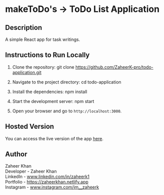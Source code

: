 # makeToDo's -> ToDo List Application

## Description
A simple React app for task writings.

## Instructions to Run Locally
1. Clone the repository:
    git clone https://github.com/ZaheerK-pro/todo-application.git

2. Navigate to the project directory:
    cd todo-application

3. Install the dependencies:
    npm install
4. Start the development server:
    npm start

5. Open your browser and go to `http://localhost:3000`.

## Hosted Version
You can access the live version of the app [here](https://pizza-order-calculator-xi.vercel.app/).

## Author
Zaheer Khan <br>
Developer - Zaheer Khan <br>
LinkedIn - www.linkedin.com/in/zaheerk1 <br>
Portfolio - https://zaheerkhan.netlify.app <br>
Instagram - www.instagram.com/im__zaheerk <br>
